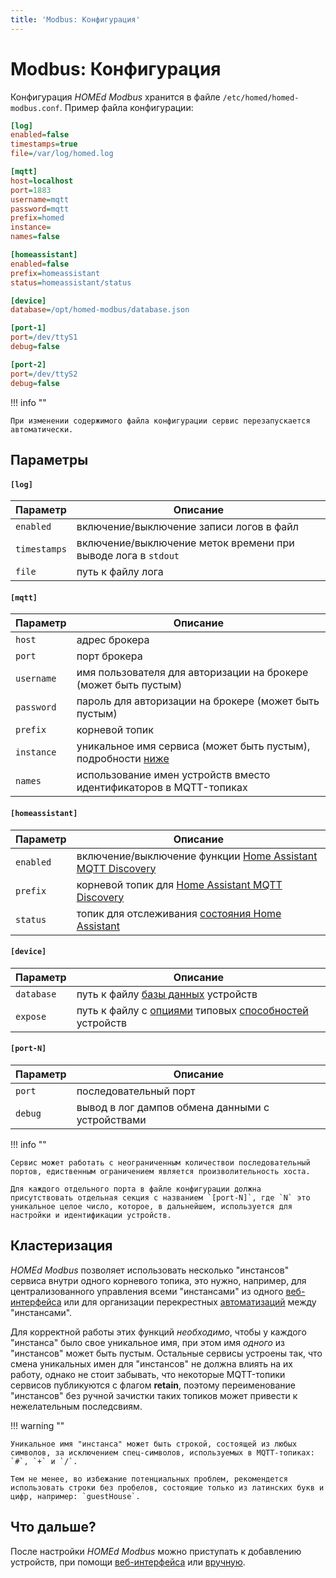 ```yaml
---
title: 'Modbus: Конфигурация'
---
```


# Modbus: Конфигурация

Конфигурация _HOMEd Modbus_ хранится в файле `/etc/homed/homed-modbus.conf`. Пример файла конфигурации:

```ini
[log]
enabled=false
timestamps=true
file=/var/log/homed.log

[mqtt]
host=localhost
port=1883
username=mqtt
password=mqtt
prefix=homed
instance=
names=false

[homeassistant]
enabled=false
prefix=homeassistant
status=homeassistant/status

[device]
database=/opt/homed-modbus/database.json

[port-1]
port=/dev/ttyS1
debug=false

[port-2]
port=/dev/ttyS2
debug=false
```

!!! info ""

    При изменении содержимого файла конфигурации сервис перезапускается автоматически.

## Параметры

#### `[log]`

| Параметр | Описание |
|----------|----------|
| `enabled`    | включение/выключение записи логов в файл |
| `timestamps` | включение/выключение меток времени при выводе лога в `stdout` |
| `file`       | путь к файлу лога |

#### `[mqtt]`

| Параметр | Описание |
|----------|----------|
| `host`     | адрес брокера |
| `port`     | порт брокера |
| `username` | имя пользователя для авторизации на брокере (может быть пустым) |
| `password` | пароль для авторизации на брокере (может быть пустым) |
| `prefix`   | корневой топик |
| `instance` | уникальное имя сервиса (может быть пустым), подробности [ниже](#_2) |
| `names`    | использование имен устройств вместо идентификаторов в MQTT-топиках |

#### `[homeassistant]`

| Параметр | Описание |
|----------|----------|
| `enabled` | включение/выключение функции [Home Assistant MQTT Discovery](https://www.home-assistant.io/integrations/mqtt/#mqtt-discovery) |
| `prefix`  | корневой топик для [Home Assistant MQTT Discovery](https://www.home-assistant.io/integrations/mqtt/#mqtt-discovery) |
| `status`  | топик для отслеживания [состояния Home Assistant](https://www.home-assistant.io/integrations/mqtt/#birth-and-last-will-messages) |

#### `[device]`

| Параметр | Описание |
|----------|----------|
| `database` | путь к файлу [базы данных](/modbus/database/) устройств |
| `expose`   | путь к файлу с [опциями](/common/options/) типовых [способностей](/common/exposes/) устройств |

#### `[port-N]`

| Параметр | Описание |
|----------|----------|
| `port`  | последовательный порт |
| `debug` | вывод в лог дампов обмена данными с устройствами |

!!! info ""

    Сервис может работать с неограниченным количествои последовательный портов, едиственным ограничением является произволительность хоста.

    Для каждого отдельного порта в файле конфигурации должна присутствовать отдельная секция с названием `[port-N]`, где `N` это уникальное целое число, которое, в дальнейшем, используется для настройки и идентификации устройств.

## Кластеризация

_HOMEd Modbus_ позволяет использовать несколько "инстансов" сервиса внутри одного корневого топика, это нужно, например, для централизованного управления всеми "инстансами" из одного [веб-интерфейса](/web/) или для организации перекрестных [автоматизаций](/automation/) между "инстансами".

Для корректной работы этих функций _необходимо_, чтобы у каждого "инстанса" было свое уникальное имя, при этом имя _одного_ из "инстансов" может быть пустым. Остальные сервисы устроены так, что смена уникальных имен для "инстансов" не должна влиять на их работу, однако не стоит забывать, что некоторые MQTT-топики сервисов публикуются с флагом __retain__, поэтому переименование "инстансов" без ручной зачистки таких топиков может привести к нежелательным последсвиям.

!!! warning ""

    Уникальное имя "инстанса" может быть строкой, состоящей из любых символов, за исключением спец-символов, используемых в MQTT-топиках: `#`, `+` и `/`.

    Тем не менее, во избежание потенциальных проблем, рекомендется использовать строки без пробелов, состоящие только из латинских букв и цифр, например: `guestHouse`.

## Что дальше?

После настройки _HOMEd Modbus_ можно приступать к добавлению устройств, при помощи [веб-интерфейса](/web/) или [вручную](/modbus/database/).
